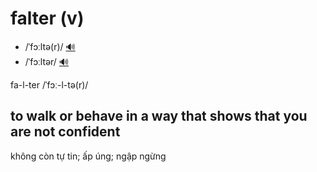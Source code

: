 # falter (v)

- /ˈfɔːltə(r)/ [🔊](https://www.oxfordlearnersdictionaries.com/media/english/uk_pron/f/fal/falte/falter__gb_1.mp3)
- /ˈfɔːltər/ [🔊](https://www.oxfordlearnersdictionaries.com/media/english/us_pron/f/fal/falte/falter__us_1.mp3)

fa-l-ter /ˈfɔː-l-tə(r)/

## to walk or behave in a way that shows that you are not confident

không còn tự tin; ấp úng; ngập ngừng